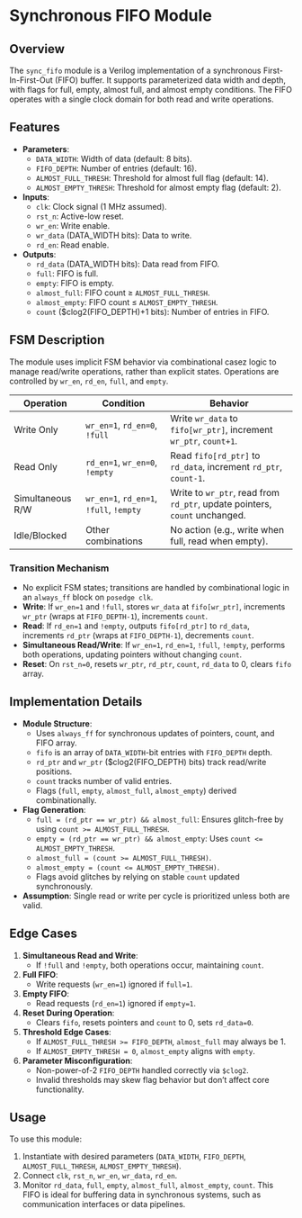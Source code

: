 # Synchronous FIFO Module

## Overview
The `sync_fifo` module is a Verilog implementation of a synchronous First-In-First-Out (FIFO) buffer. It supports parameterized data width and depth, with flags for full, empty, almost full, and almost empty conditions. The FIFO operates with a single clock domain for both read and write operations.

## Features
- **Parameters**:
  - `DATA_WIDTH`: Width of data (default: 8 bits).
  - `FIFO_DEPTH`: Number of entries (default: 16).
  - `ALMOST_FULL_THRESH`: Threshold for almost full flag (default: 14).
  - `ALMOST_EMPTY_THRESH`: Threshold for almost empty flag (default: 2).
- **Inputs**:
  - `clk`: Clock signal (1 MHz assumed).
  - `rst_n`: Active-low reset.
  - `wr_en`: Write enable.
  - `wr_data` (DATA_WIDTH bits): Data to write.
  - `rd_en`: Read enable.
- **Outputs**:
  - `rd_data` (DATA_WIDTH bits): Data read from FIFO.
  - `full`: FIFO is full.
  - `empty`: FIFO is empty.
  - `almost_full`: FIFO count ≥ `ALMOST_FULL_THRESH`.
  - `almost_empty`: FIFO count ≤ `ALMOST_EMPTY_THRESH`.
  - `count` ($clog2(FIFO_DEPTH)+1 bits): Number of entries in FIFO.

## FSM Description
The module uses implicit FSM behavior via combinational casez logic to manage read/write operations, rather than explicit states. Operations are controlled by `wr_en`, `rd_en`, `full`, and `empty`.

| Operation         | Condition                     | Behavior                              |
|-------------------|-------------------------------|---------------------------------------|
| Write Only        | `wr_en=1`, `rd_en=0`, `!full` | Write `wr_data` to `fifo[wr_ptr]`, increment `wr_ptr`, `count+1`. |
| Read Only         | `rd_en=1`, `wr_en=0`, `!empty`| Read `fifo[rd_ptr]` to `rd_data`, increment `rd_ptr`, `count-1`. |
| Simultaneous R/W  | `wr_en=1`, `rd_en=1`, `!full`, `!empty` | Write to `wr_ptr`, read from `rd_ptr`, update pointers, `count` unchanged. |
| Idle/Blocked      | Other combinations            | No action (e.g., write when full, read when empty). |

### Transition Mechanism
- No explicit FSM states; transitions are handled by combinational logic in an `always_ff` block on `posedge clk`.
- **Write**: If `wr_en=1` and `!full`, stores `wr_data` at `fifo[wr_ptr]`, increments `wr_ptr` (wraps at `FIFO_DEPTH-1`), increments `count`.
- **Read**: If `rd_en=1` and `!empty`, outputs `fifo[rd_ptr]` to `rd_data`, increments `rd_ptr` (wraps at `FIFO_DEPTH-1`), decrements `count`.
- **Simultaneous Read/Write**: If `wr_en=1`, `rd_en=1`, `!full`, `!empty`, performs both operations, updating pointers without changing `count`.
- **Reset**: On `rst_n=0`, resets `wr_ptr`, `rd_ptr`, `count`, `rd_data` to 0, clears `fifo` array.

## Implementation Details
- **Module Structure**:
  - Uses `always_ff` for synchronous updates of pointers, count, and FIFO array.
  - `fifo` is an array of `DATA_WIDTH`-bit entries with `FIFO_DEPTH` depth.
  - `rd_ptr` and `wr_ptr` ($clog2(FIFO_DEPTH) bits) track read/write positions.
  - `count` tracks number of valid entries.
  - Flags (`full`, `empty`, `almost_full`, `almost_empty`) derived combinationally.
- **Flag Generation**:
  - `full = (rd_ptr == wr_ptr) && almost_full`: Ensures glitch-free by using `count >= ALMOST_FULL_THRESH`.
  - `empty = (rd_ptr == wr_ptr) && almost_empty`: Uses `count <= ALMOST_EMPTY_THRESH`.
  - `almost_full = (count >= ALMOST_FULL_THRESH)`.
  - `almost_empty = (count <= ALMOST_EMPTY_THRESH)`.
  - Flags avoid glitches by relying on stable `count` updated synchronously.
- **Assumption**: Single read or write per cycle is prioritized unless both are valid.

## Edge Cases
1. **Simultaneous Read and Write**:
   - If `!full` and `!empty`, both operations occur, maintaining `count`.
2. **Full FIFO**:
   - Write requests (`wr_en=1`) ignored if `full=1`.
3. **Empty FIFO**:
   - Read requests (`rd_en=1`) ignored if `empty=1`.
4. **Reset During Operation**:
   - Clears `fifo`, resets pointers and `count` to 0, sets `rd_data=0`.
5. **Threshold Edge Cases**:
   - If `ALMOST_FULL_THRESH >= FIFO_DEPTH`, `almost_full` may always be 1.
   - If `ALMOST_EMPTY_THRESH = 0`, `almost_empty` aligns with `empty`.
6. **Parameter Misconfiguration**:
   - Non-power-of-2 `FIFO_DEPTH` handled correctly via `$clog2`.
   - Invalid thresholds may skew flag behavior but don’t affect core functionality.

## Usage
To use this module:
1. Instantiate with desired parameters (`DATA_WIDTH`, `FIFO_DEPTH`, `ALMOST_FULL_THRESH`, `ALMOST_EMPTY_THRESH`).
2. Connect `clk`, `rst_n`, `wr_en`, `wr_data`, `rd_en`.
3. Monitor `rd_data`, `full`, `empty`, `almost_full`, `almost_empty`, `count`.
This FIFO is ideal for buffering data in synchronous systems, such as communication interfaces or data pipelines.